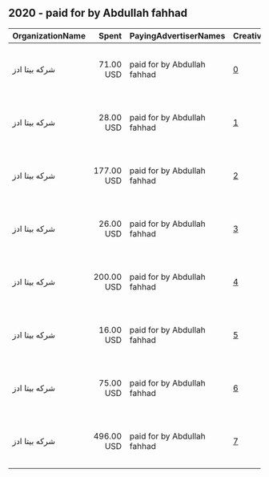 ## 2020 - paid for by Abdullah fahhad 
|OrganizationName|Spent|PayingAdvertiserNames|CreativeUrls|Impressions|Genders|AgeBrackets|CountryCodes|BillingAddresses|CandidateBallotInformation|
|:---|---:|:---|:---|---:|:---|:---|:---|:---|:---|
|شركه بيتا ادز|71.00 USD|paid for by Abdullah fahhad|[0](https://www.snap.com/political-ads/asset/22574f003eb1dbbec07405642b99c38d8fd5d5881055f151aaef87ff6aad1e66?mediaType=mp4)|22,686||21+|kuwait|"7 Khalid Ibn Al Waleed St , Kuwait City - Sawaber Tower 6 , Floor 6, Office No.13,Sharq,15300,KW"|paid for by Abdullah Fahhad|
|شركه بيتا ادز|28.00 USD|paid for by Abdullah fahhad|[1](https://www.snap.com/political-ads/asset/5dfbebbd290f3b52b9fbb417c14b5362fd0f9d63fc2022505f729d886e9fb23f?mediaType=mp4)|7,278||21+|kuwait|"7 Khalid Ibn Al Waleed St , Kuwait City - Sawaber Tower 6 , Floor 6, Office No.13,Sharq,15300,KW"|paid for by Abdullah Fahhad|
|شركه بيتا ادز|177.00 USD|paid for by Abdullah fahhad|[2](https://www.snap.com/political-ads/asset/18553dfbe1734c91e68b1e00bc3cef6c5cf6e61ee0b865f01aafbf32b76d4407?mediaType=mp4)|50,962||21+|kuwait|"7 Khalid Ibn Al Waleed St , Kuwait City - Sawaber Tower 6 , Floor 6, Office No.13,Sharq,15300,KW"|paid for by Abdullah Fahhad|
|شركه بيتا ادز|26.00 USD|paid for by Abdullah fahhad|[3](https://www.snap.com/political-ads/asset/4192c678d1a8a5ec24514e8650335ec01d84c77d0cb3dcc6b235efb16e29d60c?mediaType=mp4)|6,635||21+|kuwait|"7 Khalid Ibn Al Waleed St , Kuwait City - Sawaber Tower 6 , Floor 6, Office No.13,Sharq,15300,KW"|paid for by Abdullah Fahhad|
|شركه بيتا ادز|200.00 USD|paid for by Abdullah fahhad|[4](https://www.snap.com/political-ads/asset/1851af8b57b0ffdba30d932748c7f0eac9c8f9ded6caeb4b57b17fef54aae79e?mediaType=mp4)|74,069||21+|kuwait|"7 Khalid Ibn Al Waleed St , Kuwait City - Sawaber Tower 6 , Floor 6, Office No.13,Sharq,15300,KW"|paid for by Abdullah Fahhad|
|شركه بيتا ادز|16.00 USD|paid for by Abdullah fahhad|[5](https://www.snap.com/political-ads/asset/b0066c71d7e853bbf1b53aebff52f495a6eb63c9d084f71d463b70c886ae7204?mediaType=mp4)|3,664||21+|kuwait|"7 Khalid Ibn Al Waleed St , Kuwait City - Sawaber Tower 6 , Floor 6, Office No.13,Sharq,15300,KW"|paid for by Abdullah Fahhad|
|شركه بيتا ادز|75.00 USD|paid for by Abdullah fahhad|[6](https://www.snap.com/political-ads/asset/c8a8f960864c487edfb4b0bb71ad06f93bee549917844b50e0dad99108de1938?mediaType=mp4)|18,363||21+|kuwait|"7 Khalid Ibn Al Waleed St , Kuwait City - Sawaber Tower 6 , Floor 6, Office No.13,Sharq,15300,KW"|paid for by Abdullah Fahhad|
|شركه بيتا ادز|496.00 USD|paid for by Abdullah fahhad|[7](https://www.snap.com/political-ads/asset/b8a32783a43c3d2fbed7852fc1c9f4f300107d2e40e732d2e7c81c8394f4085a?mediaType=mp4)|172,222||21+|kuwait|"7 Khalid Ibn Al Waleed St , Kuwait City - Sawaber Tower 6 , Floor 6, Office No.13,Sharq,15300,KW"|paid for by Abdullah Fahhad|

